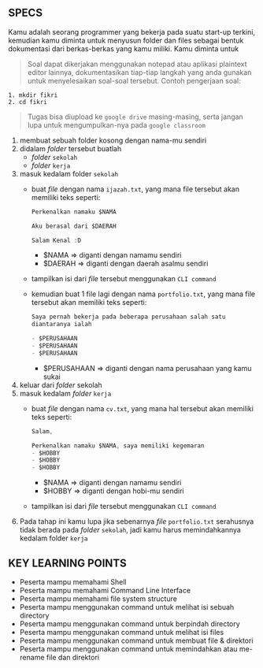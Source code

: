 ## SPECS

Kamu adalah seorang programmer yang bekerja pada suatu start-up terkini, kemudian kamu diminta untuk menyusun folder dan files sebagai bentuk dokumentasi dari berkas-berkas yang kamu miliki. Kamu diminta untuk

> Soal dapat dikerjakan menggunakan notepad atau aplikasi plaintext editor lainnya, dokumentasikan tiap-tiap langkah yang anda gunakan untuk menyelesaikan soal-soal tersebut. Contoh pengerjaan soal:

```
1. mkdir fikri
2. cd fikri
```

> Tugas bisa diupload ke `google drive` masing-masing, serta jangan lupa untuk mengumpulkan-nya pada `google classroom`

1. membuat sebuah folder kosong dengan nama-mu sendiri
2. didalam *folder* tersebut buatlah
    - *folder* `sekolah`
    - *folder* `kerja`
3. masuk kedalam folder `sekolah`
    - buat *file* dengan nama `ijazah.txt`, yang mana file tersebut akan memiliki teks seperti:

        ```jsx
        Perkenalkan namaku $NAMA

        Aku berasal dari $DAERAH

        Salam Kenal :D
        ```

        - $NAMA ⇒ diganti dengan namamu sendiri
        - $DAERAH ⇒ diganti dengan daerah asalmu sendiri
    - tampilkan isi dari *file* tersebut menggunakan `CLI command`
    - kemudian buat 1 file lagi dengan nama `portfolio.txt`, yang mana file tersebut akan memiliki teks seperti:

        ```jsx
        Saya pernah bekerja pada beberapa perusahaan salah satu 
        diantaranya ialah

        - $PERUSAHAAN
        - $PERUSAHAAN
        - $PERUSAHAAN
        ```

        - $PERUSAHAAN ⇒ diganti dengan nama perusahaan yang kamu sukai
4. keluar dari *folder* sekolah
5. masuk kedalam *folder* `kerja`
    - buat *file* dengan nama `cv.txt`, yang mana hal tersebut akan memiliki teks seperti:

        ```jsx
        Salam,

        Perkenalkan namaku $NAMA, saya memiliki kegemaran
        - $HOBBY
        - $HOBBY
        - $HOBBY
        ```

        - $NAMA ⇒ diganti dengan namamu sendiri
        - $HOBBY ⇒ diganti dengan hobi-mu sendiri
    - tampilkan isi dari *file* tersebut menggunakan `CLI command`
6. Pada tahap ini kamu lupa jika sebenarnya *file* `portfolio.txt` serahusnya tidak berada pada *folder* `sekolah`, jadi kamu harus memindahkannya kedalam folder `kerja`

## KEY LEARNING POINTS

- Peserta mampu memahami Shell
- Peserta mampu memahami Command Line Interface
- Peserta mampu memahami file system structure
- Peserta mampu menggunakan command untuk melihat isi sebuah directory
- Peserta mampu menggunakan command untuk berpindah directory
- Peserta mampu menggunakan command untuk melihat isi files
- Peserta mampu menggunakan command untuk membuat file & direktori
- Peserta mampu menggunakan command untuk memindahkan atau me-rename file dan direktori